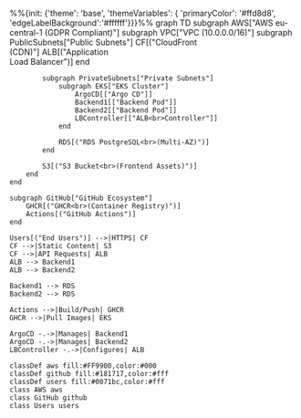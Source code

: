 %%{init: {'theme': 'base', 'themeVariables': { 'primaryColor': '#ffd8d8', 'edgeLabelBackground':'#ffffff'}}}%%
graph TD
    subgraph AWS["AWS eu-central-1 (GDPR Compliant)"]
        subgraph VPC["VPC (10.0.0.0/16)"]
            subgraph PublicSubnets["Public Subnets"]
                CF[("CloudFront<br>(CDN)"]
                ALB[("Application<br>Load Balancer")]
            end
            
            subgraph PrivateSubnets["Private Subnets"]
                subgraph EKS["EKS Cluster"]
                    ArgoCD[["Argo CD"]]
                    Backend1[["Backend Pod"]]
                    Backend2[["Backend Pod"]]
                    LBController[["ALB<br>Controller"]]
                end
                
                RDS[("RDS PostgreSQL<br>(Multi-AZ)")]
            end
            
            S3[("S3 Bucket<br>(Frontend Assets)")]
        end
    end
    
    subgraph GitHub["GitHub Ecosystem"]
        GHCR[("GHCR<br>(Container Registry)")]
        Actions[("GitHub Actions")]
    end
    
    Users[("End Users")] -->|HTTPS| CF
    CF -->|Static Content| S3
    CF -->|API Requests| ALB
    ALB --> Backend1
    ALB --> Backend2
    
    Backend1 --> RDS
    Backend2 --> RDS
    
    Actions -->|Build/Push| GHCR
    GHCR -->|Pull Images| EKS
    
    ArgoCD -.->|Manages| Backend1
    ArgoCD -.->|Manages| Backend2
    LBController -.->|Configures| ALB
    
    classDef aws fill:#FF9900,color:#000
    classDef github fill:#181717,color:#fff
    classDef users fill:#0071bc,color:#fff
    class AWS aws
    class GitHub github
    class Users users